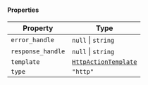 #### Properties

| Property                                       | Type                                                     |
| ---------------------------------------------- | -------------------------------------------------------- |
| <a id="error_handle"></a> `error_handle`       | `null` \| `string`                                       |
| <a id="response_handle"></a> `response_handle` | `null` \| `string`                                       |
| <a id="template"></a> `template`               | [`HttpActionTemplate`](./api_html/HttpActionTemplate.md) |
| <a id="type"></a> `type`                       | `"http"`                                                 |
